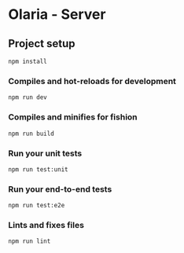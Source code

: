 # Olaria - Server

## Project setup

```
npm install
```

### Compiles and hot-reloads for development

```
npm run dev
```

### Compiles and minifies for fishion

```
npm run build
```

### Run your unit tests

```
npm run test:unit
```

### Run your end-to-end tests

```
npm run test:e2e
```

### Lints and fixes files

```
npm run lint
```